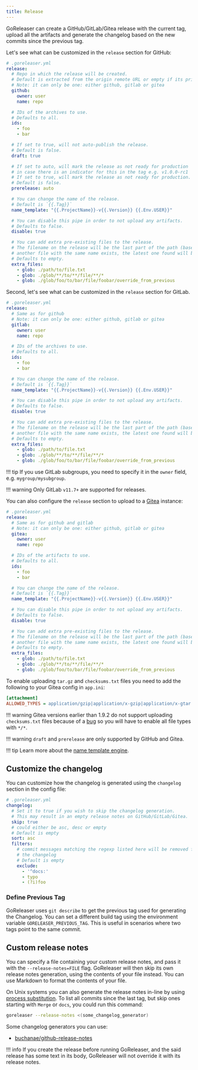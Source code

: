 ```yaml
---
title: Release
---
```


GoReleaser can create a GitHub/GitLab/Gitea release with the current tag, upload all
the artifacts and generate the changelog based on the new commits since the
previous tag.

Let's see what can be customized in the `release` section for GitHub:

```yaml
# .goreleaser.yml
release:
  # Repo in which the release will be created.
  # Default is extracted from the origin remote URL or empty if its private hosted.
  # Note: it can only be one: either github, gitlab or gitea
  github:
    owner: user
    name: repo

  # IDs of the archives to use.
  # Defaults to all.
  ids:
    - foo
    - bar

  # If set to true, will not auto-publish the release.
  # Default is false.
  draft: true

  # If set to auto, will mark the release as not ready for production
  # in case there is an indicator for this in the tag e.g. v1.0.0-rc1
  # If set to true, will mark the release as not ready for production.
  # Default is false.
  prerelease: auto

  # You can change the name of the release.
  # Default is `{{.Tag}}`
  name_template: "{{.ProjectName}}-v{{.Version}} {{.Env.USER}}"

  # You can disable this pipe in order to not upload any artifacts.
  # Defaults to false.
  disable: true

  # You can add extra pre-existing files to the release.
  # The filename on the release will be the last part of the path (base). If
  # another file with the same name exists, the latest one found will be used.
  # Defaults to empty.
  extra_files:
    - glob: ./path/to/file.txt
    - glob: ./glob/**/to/**/file/**/*
    - glob: ./glob/foo/to/bar/file/foobar/override_from_previous
```

Second, let's see what can be customized in the `release` section for GitLab.

```yaml
# .goreleaser.yml
release:
  # Same as for github
  # Note: it can only be one: either github, gitlab or gitea
  gitlab:
    owner: user
    name: repo

  # IDs of the archives to use.
  # Defaults to all.
  ids:
    - foo
    - bar

  # You can change the name of the release.
  # Default is `{{.Tag}}`
  name_template: "{{.ProjectName}}-v{{.Version}} {{.Env.USER}}"

  # You can disable this pipe in order to not upload any artifacts.
  # Defaults to false.
  disable: true

  # You can add extra pre-existing files to the release.
  # The filename on the release will be the last part of the path (base). If
  # another file with the same name exists, the latest one found will be used.
  # Defaults to empty.
  extra_files:
    - glob: ./path/to/file.txt
    - glob: ./glob/**/to/**/file/**/*
    - glob: ./glob/foo/to/bar/file/foobar/override_from_previous
```

!!! tip
    If you use GitLab subgroups, you need to specify it in the `owner` field, e.g. `mygroup/mysubgroup`.

!!! warning
    Only GitLab `v11.7+` are supported for releases.

You can also configure the `release` section to upload to a [Gitea](https://gitea.io) instance:

```yaml
# .goreleaser.yml
release:
  # Same as for github and gitlab
  # Note: it can only be one: either github, gitlab or gitea
  gitea:
    owner: user
    name: repo

  # IDs of the artifacts to use.
  # Defaults to all.
  ids:
    - foo
    - bar

  # You can change the name of the release.
  # Default is `{{.Tag}}`
  name_template: "{{.ProjectName}}-v{{.Version}} {{.Env.USER}}"

  # You can disable this pipe in order to not upload any artifacts.
  # Defaults to false.
  disable: true

  # You can add extra pre-existing files to the release.
  # The filename on the release will be the last part of the path (base). If
  # another file with the same name exists, the latest one found will be used.
  # Defaults to empty.
  extra_files:
    - glob: ./path/to/file.txt
    - glob: ./glob/**/to/**/file/**/*
    - glob: ./glob/foo/to/bar/file/foobar/override_from_previous
```

To enable uploading `tar.gz` and `checksums.txt` files you need to add the following to your Gitea config in `app.ini`:

```ini
[attachment]
ALLOWED_TYPES = application/gzip|application/x-gzip|application/x-gtar|application/x-tgz|application/x-compressed-tar|text/plain
```

!!! warning
    Gitea versions earlier than 1.9.2 do not support uploading `checksums.txt`
    files because of a [bug](https://github.com/go-gitea/gitea/issues/7882)
    so you will have to enable all file types with `*/*`.

!!! warning
    `draft` and `prerelease` are only supported by GitHub and Gitea.

!!! tip
    Learn more about the [name template engine](/customization/templates/).

## Customize the changelog

You can customize how the changelog is generated using the
`changelog` section in the config file:

```yaml
# .goreleaser.yml
changelog:
  # Set it to true if you wish to skip the changelog generation.
  # This may result in an empty release notes on GitHub/GitLab/Gitea.
  skip: true
  # could either be asc, desc or empty
  # Default is empty
  sort: asc
  filters:
    # commit messages matching the regexp listed here will be removed from
    # the changelog
    # Default is empty
    exclude:
      - '^docs:'
      - typo
      - (?i)foo
```

### Define Previous Tag

GoReleaser uses `git describe` to get the previous tag used for generating the Changelog.
You can set a different build tag using the environment variable `GORELEASER_PREVIOUS_TAG`.
This is useful in scenarios where two tags point to the same commit.

## Custom release notes

You can specify a file containing your custom release notes, and
pass it with the `--release-notes=FILE` flag.
GoReleaser will then skip its own release notes generation,
using the contents of your file instead.
You can use Markdown to format the contents of your file.

On Unix systems you can also generate the release notes in-line by using
[process substitution](https://en.wikipedia.org/wiki/Process_substitution).
To list all commits since the last tag, but skip ones starting with `Merge` or
`docs`, you could run this command:

```sh
goreleaser --release-notes <(some_changelog_generator)
```

Some changelog generators you can use:

- [buchanae/github-release-notes](https://github.com/buchanae/github-release-notes)

!!! info
    If you create the release before running GoReleaser, and the
    said release has some text in its body, GoReleaser will not override it with
    its release notes.

